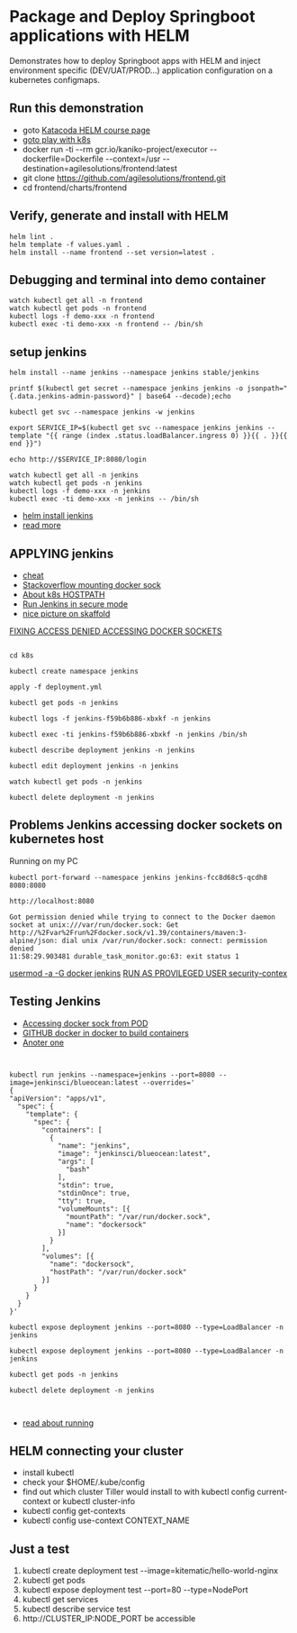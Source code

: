 # Package and Deploy Springboot applications with HELM 
Demonstrates how to deploy Springboot apps with HELM and inject environment specific (DEV/UAT/PROD...) application configuration on a kubernetes configmaps.

## Run this demonstration

* goto [Katacoda HELM course page](https://www.katacoda.com/courses/kubernetes/helm-package-manager)
* [goto play with k8s](https://labs.play-with-k8s.com/)
* docker run -ti --rm gcr.io/kaniko-project/executor --dockerfile=Dockerfile --context=/usr --destination=agilesolutions/frontend:latest
* git clone https://github.com/agilesolutions/frontend.git
* cd frontend/charts/frontend

## Verify, generate and install with HELM

```
helm lint .
helm template -f values.yaml .
helm install --name frontend --set version=latest .
```

## Debugging and terminal into demo container

```
watch kubectl get all -n frontend
watch kubectl get pods -n frontend
kubectl logs -f demo-xxx -n frontend
kubectl exec -ti demo-xxx -n frontend -- /bin/sh
```

## setup jenkins

```
helm install --name jenkins --namespace jenkins stable/jenkins

printf $(kubectl get secret --namespace jenkins jenkins -o jsonpath="{.data.jenkins-admin-password}" | base64 --decode);echo

kubectl get svc --namespace jenkins -w jenkins

export SERVICE_IP=$(kubectl get svc --namespace jenkins jenkins --template "{{ range (index .status.loadBalancer.ingress 0) }}{{ . }}{{ end }}")

echo http://$SERVICE_IP:8080/login

watch kubectl get all -n jenkins
watch kubectl get pods -n jenkins
kubectl logs -f demo-xxx -n jenkins
kubectl exec -ti demo-xxx -n jenkins -- /bin/sh

```

* [helm install jenkins](https://akomljen.com/set-up-a-jenkins-ci-cd-pipeline-with-kubernetes/)
* [read more ](https://cloud.google.com/solutions/jenkins-on-container-engine)

## APPLYING jenkins

* [cheat](https://kubernetes.io/docs/reference/kubectl/cheatsheet/)
* [Stackoverflow mounting docker sock](https://stackoverflow.com/questions/45165855/kubernetes-configure-deployment-to-mount-directory-from-local-kubernetes-host)
* [About k8s HOSTPATH](https://kubernetes.io/docs/concepts/storage/volumes/#hostpath)
* [Run Jenkins in secure mode](https://devops.stackexchange.com/questions/2506/docker-in-kubernetes-deployment)
* [nice picture on skaffold](https://www.ibm.com/cloud/container-service?cm_mmc=Search_Google-_-Hybrid+Cloud_Cloud+Platform+Digital-_-WW_IDA-_-%2Bkubernetes_b&cm_mmca1=000023UA&cm_mmca2=10010608&cm_mmca7=1003284&cm_mmca8=kwd-88228236663&cm_mmca9=EAIaIQobChMIgt7otYO85QIV2ON3Ch3k-wsHEAAYASAAEgI4rfD_BwE&cm_mmca10=376193097037&cm_mmca11=b&gclid=EAIaIQobChMIgt7otYO85QIV2ON3Ch3k-wsHEAAYASAAEgI4rfD_BwE&gclsrc=aw.ds)

[FIXING ACCESS DENIED ACCESSING DOCKER SOCKETS](https://stackoverflow.com/questions/56270070/permission-denied-when-connecting-to-docker-daemon-on-jenkinsci-blueocean-image)


```

cd k8s

kubectl create namespace jenkins

apply -f deployment.yml

kubectl get pods -n jenkins

kubectl logs -f jenkins-f59b6b886-xbxkf -n jenkins

kubectl exec -ti jenkins-f59b6b886-xbxkf -n jenkins /bin/sh

kubectl describe deployment jenkins -n jenkins

kubectl edit deployment jenkins -n jenkins

watch kubectl get pods -n jenkins

kubectl delete deployment -n jenkins

```

## Problems Jenkins accessing docker sockets on kubernetes host

Running on my PC

```
kubectl port-forward --namespace jenkins jenkins-fcc8d68c5-qcdh8 8080:8080

http://localhost:8080
```


```
Got permission denied while trying to connect to the Docker daemon socket at unix:///var/run/docker.sock: Get http://%2Fvar%2Frun%2Fdocker.sock/v1.39/containers/maven:3-alpine/json: dial unix /var/run/docker.sock: connect: permission denied
11:58:29.903481 durable_task_monitor.go:63: exit status 1
```
[usermod -a -G docker jenkins](https://stackoverflow.com/questions/47854463/got-permission-denied-while-trying-to-connect-to-the-docker-daemon-socket-at-uni)
[RUN AS PROVILEGED USER security-contex](https://kubernetes.io/docs/tasks/configure-pod-container/security-context/)


## Testing Jenkins

* [Accessing docker sock from POD](https://estl.tech/accessing-docker-from-a-kubernetes-pod-68996709c04b)
* [GITHUB docker in docker to build containers](https://github.com/kubeflow/pipelines/issues/561)
* [Anoter one](https://github.com/argoproj/argo/issues/826)

```
 

kubectl run jenkins --namespace=jenkins --port=8080 --image=jenkinsci/blueocean:latest --overrides='
{
"apiVersion": "apps/v1",
  "spec": {
    "template": {
      "spec": {
        "containers": [
          {
            "name": "jenkins",
            "image": "jenkinsci/blueocean:latest",
            "args": [
              "bash"
            ],
            "stdin": true,
            "stdinOnce": true,
            "tty": true,
            "volumeMounts": [{
              "mountPath": "/var/run/docker.sock",
              "name": "dockersock"
            }]
          }
        ],
        "volumes": [{
          "name": "dockersock",
          "hostPath": "/var/run/docker.sock"
        }]
      }
    }
  }
}'

kubectl expose deployment jenkins --port=8080 --type=LoadBalancer -n jenkins

kubectl expose deployment jenkins --port=8080 --type=LoadBalancer -n jenkins

kubectl get pods -n jenkins

kubectl delete deployment -n jenkins



```

* [read about running](https://kubernetes.io/docs/tasks/access-application-cluster/ingress-minikube/)


## HELM connecting your cluster

* install kubectl 
* check your $HOME/.kube/config
* find out which cluster Tiller would install to with kubectl config current-context or kubectl cluster-info
* kubectl config get-contexts
* kubectl config use-context CONTEXT_NAME

## Just a test

1. kubectl create deployment test --image=kitematic/hello-world-nginx
2. kubectl get pods
3. kubectl expose deployment test --port=80 --type=NodePort
4. kubectl get services
5. kubectl describe service test
6. http://CLUSTER_IP:NODE_PORT be accessible
